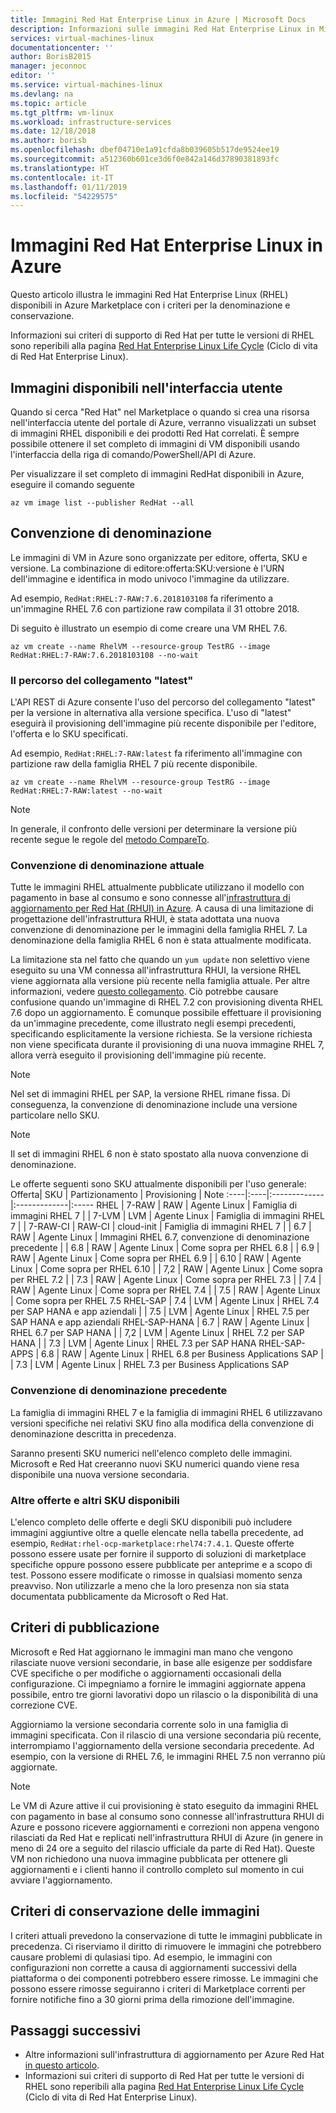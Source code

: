 ```yaml
---
title: Immagini Red Hat Enterprise Linux in Azure | Microsoft Docs
description: Informazioni sulle immagini Red Hat Enterprise Linux in Microsoft Azure
services: virtual-machines-linux
documentationcenter: ''
author: BorisB2015
manager: jeconnoc
editor: ''
ms.service: virtual-machines-linux
ms.devlang: na
ms.topic: article
ms.tgt_pltfrm: vm-linux
ms.workload: infrastructure-services
ms.date: 12/18/2018
ms.author: borisb
ms.openlocfilehash: dbef04710e1a91cfda8b039605b517de9524ee19
ms.sourcegitcommit: a512360b601ce3d6f0e842a146d37890381893fc
ms.translationtype: HT
ms.contentlocale: it-IT
ms.lasthandoff: 01/11/2019
ms.locfileid: "54229575"
---
```

# <a name="red-hat-enterprise-linux-images-in-azure"></a>Immagini Red Hat Enterprise Linux in Azure
Questo articolo illustra le immagini Red Hat Enterprise Linux (RHEL) disponibili in Azure Marketplace con i criteri per la denominazione e conservazione.

Informazioni sui criteri di supporto di Red Hat per tutte le versioni di RHEL sono reperibili alla pagina [Red Hat Enterprise Linux Life Cycle](https://access.redhat.com/support/policy/updates/errata) (Ciclo di vita di Red Hat Enterprise Linux).

## <a name="images-available-in-the-ui"></a>Immagini disponibili nell'interfaccia utente
Quando si cerca "Red Hat" nel Marketplace o quando si crea una risorsa nell'interfaccia utente del portale di Azure, verranno visualizzati un subset di immagini RHEL disponibili e dei prodotti Red Hat correlati. È sempre possibile ottenere il set completo di immagini di VM disponibili usando l'interfaccia della riga di comando/PowerShell/API di Azure.

Per visualizzare il set completo di immagini RedHat disponibili in Azure, eseguire il comando seguente

```azurecli-interactive
az vm image list --publisher RedHat --all
```

## <a name="naming-convention"></a>Convenzione di denominazione
Le immagini di VM in Azure sono organizzate per editore, offerta, SKU e versione. La combinazione di editore:offerta:SKU:versione è l'URN dell'immagine e identifica in modo univoco l'immagine da utilizzare.

Ad esempio, `RedHat:RHEL:7-RAW:7.6.2018103108` fa riferimento a un'immagine RHEL 7.6 con partizione raw compilata il 31 ottobre 2018.

Di seguito è illustrato un esempio di come creare una VM RHEL 7.6.
```azurecli-interactive
az vm create --name RhelVM --resource-group TestRG --image RedHat:RHEL:7-RAW:7.6.2018103108 --no-wait
```

### <a name="the-latest-moniker"></a>Il percorso del collegamento "latest"
L'API REST di Azure consente l'uso del percorso del collegamento "latest" per la versione in alternativa alla versione specifica. L'uso di "latest" eseguirà il provisioning dell'immagine più recente disponibile per l'editore, l'offerta e lo SKU specificati.

Ad esempio, `RedHat:RHEL:7-RAW:latest` fa riferimento all'immagine con partizione raw della famiglia RHEL 7 più recente disponibile.

```azurecli-interactive
az vm create --name RhelVM --resource-group TestRG --image RedHat:RHEL:7-RAW:latest --no-wait
```

>[!NOTE]
> In generale, il confronto delle versioni per determinare la versione più recente segue le regole del [metodo CompareTo](https://msdn.microsoft.com/library/a5ts8tb6.aspx).

### <a name="current-naming-convention"></a>Convenzione di denominazione attuale
Tutte le immagini RHEL attualmente pubblicate utilizzano il modello con pagamento in base al consumo e sono connesse all'[infrastruttura di aggiornamento per Red Hat (RHUI) in Azure](https://aka.ms/rhui-update). A causa di una limitazione di progettazione dell'infrastruttura RHUI, è stata adottata una nuova convenzione di denominazione per le immagini della famiglia RHEL 7. La denominazione della famiglia RHEL 6 non è stata attualmente modificata.

La limitazione sta nel fatto che quando un `yum update` non selettivo viene eseguito su una VM connessa all'infrastruttura RHUI, la versione RHEL viene aggiornata alla versione più recente nella famiglia attuale. Per altre informazioni, vedere [questo collegamento](https://aka.ms/rhui-udate). Ciò potrebbe causare confusione quando un'immagine di RHEL 7.2 con provisioning diventa RHEL 7.6 dopo un aggiornamento. È comunque possibile effettuare il provisioning da un'immagine precedente, come illustrato negli esempi precedenti, specificando esplicitamente la versione richiesta. Se la versione richiesta non viene specificata durante il provisioning di una nuova immagine RHEL 7, allora verrà eseguito il provisioning dell'immagine più recente.

>[!NOTE]
> Nel set di immagini RHEL per SAP, la versione RHEL rimane fissa. Di conseguenza, la convenzione di denominazione include una versione particolare nello SKU.

>[!NOTE]
> Il set di immagini RHEL 6 non è stato spostato alla nuova convenzione di denominazione.

Le offerte seguenti sono SKU attualmente disponibili per l'uso generale:
Offerta| SKU | Partizionamento | Provisioning | Note
:----|:----|:-------------|:-------------|:-----
RHEL | 7-RAW | RAW | Agente Linux | Famiglia di immagini RHEL 7
| | 7-LVM | LVM | Agente Linux | Famiglia di immagini RHEL 7
| | 7-RAW-CI | RAW-CI | cloud-init | Famiglia di immagini RHEL 7
| | 6.7 | RAW | Agente Linux | Immagini RHEL 6.7, convenzione di denominazione precedente
| | 6.8 | RAW | Agente Linux | Come sopra per RHEL 6.8
| | 6.9 | RAW | Agente Linux | Come sopra per RHEL 6.9
| | 6.10 | RAW | Agente Linux | Come sopra per RHEL 6.10
| | 7,2 | RAW | Agente Linux | Come sopra per RHEL 7.2
| | 7.3 | RAW | Agente Linux | Come sopra per RHEL 7.3
| | 7.4 | RAW | Agente Linux | Come sopra per RHEL 7.4
| | 7.5 | RAW | Agente Linux | Come sopra per RHEL 7.5
RHEL-SAP | 7.4 | LVM | Agente Linux | RHEL 7.4 per SAP HANA e app aziendali
| | 7.5 | LVM | Agente Linux | RHEL 7.5 per SAP HANA e app aziendali
RHEL-SAP-HANA | 6.7 | RAW | Agente Linux | RHEL 6.7 per SAP HANA
| | 7,2 | LVM | Agente Linux | RHEL 7.2 per SAP HANA
| | 7.3 | LVM | Agente Linux | RHEL 7.3 per SAP HANA
RHEL-SAP-APPS | 6.8 | RAW | Agente Linux | RHEL 6.8 per Business Applications SAP
| | 7.3 | LVM | Agente Linux | RHEL 7.3 per Business Applications SAP

### <a name="old-naming-convention"></a>Convenzione di denominazione precedente
La famiglia di immagini RHEL 7 e la famiglia di immagini RHEL 6 utilizzavano versioni specifiche nei relativi SKU fino alla modifica della convenzione di denominazione descritta in precedenza.

Saranno presenti SKU numerici nell'elenco completo delle immagini. Microsoft e Red Hat creeranno nuovi SKU numerici quando viene resa disponibile una nuova versione secondaria.

### <a name="other-available-offers-and-skus"></a>Altre offerte e altri SKU disponibili
L'elenco completo delle offerte e degli SKU disponibili può includere immagini aggiuntive oltre a quelle elencate nella tabella precedente, ad esempio, `RedHat:rhel-ocp-marketplace:rhel74:7.4.1`. Queste offerte possono essere usate per fornire il supporto di soluzioni di marketplace specifiche oppure possono essere pubblicate per anteprime e a scopo di test. Possono essere modificate o rimosse in qualsiasi momento senza preavviso. Non utilizzarle a meno che la loro presenza non sia stata documentata pubblicamente da Microsoft o Red Hat.

## <a name="publishing-policy"></a>Criteri di pubblicazione
Microsoft e Red Hat aggiornano le immagini man mano che vengono rilasciate nuove versioni secondarie, in base alle esigenze per soddisfare CVE specifiche o per modifiche o aggiornamenti occasionali della configurazione. Ci impegniamo a fornire le immagini aggiornate appena possibile, entro tre giorni lavorativi dopo un rilascio o la disponibilità di una correzione CVE.

Aggiorniamo la versione secondaria corrente solo in una famiglia di immagini specificata. Con il rilascio di una versione secondaria più recente, interrompiamo l'aggiornamento della versione secondaria precedente. Ad esempio, con la versione di RHEL 7.6, le immagini RHEL 7.5 non verranno più aggiornate.

>[!NOTE]
> Le VM di Azure attive il cui provisioning è stato eseguito da immagini RHEL con pagamento in base al consumo sono connesse all'infrastruttura RHUI di Azure e possono ricevere aggiornamenti e correzioni non appena vengono rilasciati da Red Hat e replicati nell'infrastruttura RHUI di Azure (in genere in meno di 24 ore a seguito del rilascio ufficiale da parte di Red Hat). Queste VM non richiedono una nuova immagine pubblicata per ottenere gli aggiornamenti e i clienti hanno il controllo completo sul momento in cui avviare l'aggiornamento.

## <a name="image-retention-policy"></a>Criteri di conservazione delle immagini
I criteri attuali prevedono la conservazione di tutte le immagini pubblicate in precedenza. Ci riserviamo il diritto di rimuovere le immagini che potrebbero causare problemi di qulasiasi tipo. Ad esempio, le immagini con configurazioni non corrette a causa di aggiornamenti successivi della piattaforma o dei componenti potrebbero essere rimosse. Le immagini che possono essere rimosse seguiranno i criteri di Marketplace correnti per fornire notifiche fino a 30 giorni prima della rimozione dell'immagine.

## <a name="next-steps"></a>Passaggi successivi
* Altre informazioni sull'infrastruttura di aggiornamento per Azure Red Hat [in questo articolo](https://aka.ms/rhui-update).
* Informazioni sui criteri di supporto di Red Hat per tutte le versioni di RHEL sono reperibili alla pagina [Red Hat Enterprise Linux Life Cycle](https://access.redhat.com/support/policy/updates/errata) (Ciclo di vita di Red Hat Enterprise Linux).
